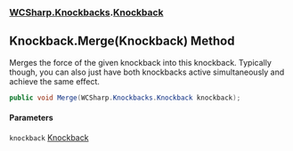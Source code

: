 ### [WCSharp.Knockbacks](WCSharp.Knockbacks.md 'WCSharp.Knockbacks').[Knockback](WCSharp.Knockbacks.Knockback.md 'WCSharp.Knockbacks.Knockback')

## Knockback.Merge(Knockback) Method

Merges the force of the given knockback into this knockback. Typically though, you can also just have both knockbacks active simultaneously and achieve the same effect.

```csharp
public void Merge(WCSharp.Knockbacks.Knockback knockback);
```
#### Parameters

<a name='WCSharp.Knockbacks.Knockback.Merge(WCSharp.Knockbacks.Knockback).knockback'></a>

`knockback` [Knockback](WCSharp.Knockbacks.Knockback.md 'WCSharp.Knockbacks.Knockback')